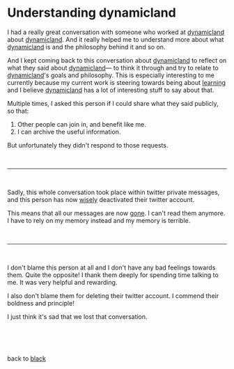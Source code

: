 # Understanding dynamicland

I had a really great conversation with someone who worked at [dynamicland](https://dynamicland.org/) about [dynamicland](https://dynamicland.org/). And it really helped me to understand more about what [dynamicland](https://dynamicland.org/) is and the philosophy behind it and so on. 

And I kept coming back to this conversation about [dynamicland](https://dynamicland.org/) to reflect on what they said about [dynamicland](https://dynamicland.org/)— to think it through and try to relate to [dynamicland](https://dynamicland.org/)'s goals and philosophy. This is especially interesting to me currently because my current work is steering towards being about [learning](https://www.todepond.com/wikiblogarden/learn/pastagang/accident/arroost/) and I believe [dynamicland](https://dynamicland.org/) has a lot of interesting stuff to say about that. 

Multiple times, I asked this person if I could share what they said publicly, so that: 

1. Other people can join in, and benefit like me. 
2. I can archive the useful information. 

But unfortunately they didn't respond to those requests. 

<br>

<hr>

<br>

Sadly, this whole conversation took place within twitter private messages, and this person has now [wisely](https://www.todepond.com/wikiblogarden/genocide/twitter/died/) deactivated their twitter account.

This means that all our messages are now [gone](https://mas.to/@TodePond/113525049650977841). I can't read them anymore. I have to rely on my memory instead and my memory is terrible. 

<br>

<hr>

<br>

I don't blame this person at all and I don't have any bad feelings towards them. Quite the opposite! I thank them deeply for spending time talking to me. It was very helpful and rewarding. 

I also don't blame them for deleting their twitter account. I commend their boldness and principle! 

I just think it's sad that we lost that conversation.

<br>

<br>

<br>

back to [black](/micro)
